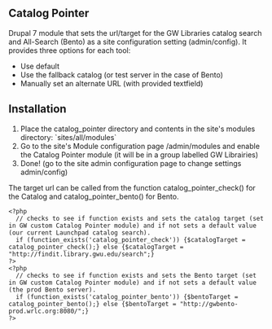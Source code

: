 Catalog Pointer
---------------

Drupal 7 module that sets the url/target for the GW Libraries catalog search and All-Search (Bento) as a site configuration setting (admin/config).
It provides three options for each tool:

<ul>
  <li>Use default</li>
  <li>Use the fallback catalog (or test server in the case of Bento)</li>
  <li>Manually set an alternate URL (with provided textfield)</li>
</ul>

Installation
------------

<ol>
	<li>Place the catalog_pointer directory and contents in the site's modules directory: `sites/all/modules`</li>
	<li>Go to the site's Module configuration page /admin/modules and enable the Catalog Pointer module (it will be in a  group labelled GW Librairies)</li>
	<li>Done! (go to the site admin configuration page to change settings admin/config)</li>
</ol>

The target url can be called from the function catalog_pointer_check() for the Catalog and catalog_pointer_bento() for Bento.

```
<?php
  // checks to see if function exists and sets the catalog target (set in GW custom Catalog Pointer module) and if not sets a default value (our current Launchpad catalog search).
  if (function_exists('catalog_pointer_check')) {$catalogTarget = catalog_pointer_check();} else {$catalogTarget = "http://findit.library.gwu.edu/search";} 
?>
<?php
  // checks to see if function exists and sets the Bento target (set in GW custom Catalog Pointer module) and if not sets a default value (the prod Bento server).
  if (function_exists('catalog_pointer_bento')) {$bentoTarget = catalog_pointer_bento();} else {$bentoTarget = "http://gwbento-prod.wrlc.org:8080/";} 
?>
```
